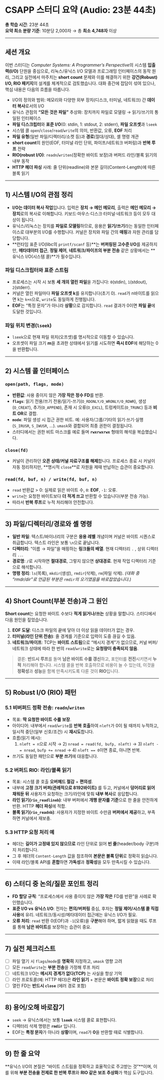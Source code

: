# CSAPP 스터디 요약 (Audio: 23분 44초)

**총 학습 시간**: 23분 44초  
**요약 최소 분량 기준**: 10분당 2,000자 → 총 **최소 4,748자** 이상

---

## 세션 개요
이번 스터디는 *Computer Systems: A Programmer’s Perspective*의 시스템 **입출력(I/O)** 단원을 중심으로, 리눅스/유닉스 I/O 모델과 프로그래밍 인터페이스의 동작 원리, 그리고 실전에서 마주치는 **short count** 문제와 이를 해결하기 위한 **강건(Robust) I/O, RIO 패키지**의 설계를 체계적으로 검토했습니다. 대화 중간에 잡담이 섞여 있으나, 핵심 내용은 다음의 흐름을 따릅니다.

- I/O의 정의와 범위: 메모리와 다양한 외부 장치(디스크, 터미널, 네트워크) 간 **데이터 복사**로서의 I/O
- 유닉스 관점의 **“모든 것은 파일”** 추상화: 장치까지 파일로 모델링 → 읽기/쓰기의 통일된 인터페이스
- **파일 디스크립터**와 **표준 I/O**(0: stdin, 1: stdout, 2: stderr), **파일 오프셋**과 `lseek`
- 시스템 콜 `open`/`close`/`read`/`write`의 의미, 반환값, 오류, **EOF** 처리
- **파일 유형**(일반 파일/디렉터리/소켓 등)과 **경로**(절대/상대), 셸 명령 개관
- **short count**의 원인(EOF, 터미널 라인 단위, 파이프/네트워크 버퍼링)과 **반복 루프** 전략
- **RIO(robust I/O)**: `readn`/`writen`(정확한 바이트 보장)과 버퍼드 라인/블록 읽기의 내부 동작
- **HTTP 헤더 파싱** 사례: 줄 단위(readline)와 본문 길이(Content-Length)에 따른 블록 읽기

---

## 1) 시스템 I/O의 관점 정리
- **I/O는 데이터 복사 작업**입니다. 입력은 **장치 → 메인 메모리**, 출력은 **메인 메모리 → 장치**로의 복사로 이해합니다. 키보드·마우스·디스크·터미널·네트워크 등이 모두 대상이 됩니다.
- 유닉스/리눅스는 장치를 **파일로 모델링**하므로, 응용은 **읽기/쓰기**라는 동일한 인터페이스로 대부분의 I/O를 수행합니다. 커널은 장치와 파일 간의 **매핑**과 자원 관리를 담당합니다.
- **런타임 표준 I/O(libc의 `printf/scanf` 등)**는 **버퍼링된 고수준 I/O**를 제공하지만, **메타데이터 접근**, **정밀 제어**, **네트워크/파이프의 부분 전송** 같은 상황에서는 **유닉스 I/O(시스템 콜)**가 필수입니다.

### 파일 디스크립터와 표준 스트림
- 프로세스는 시작 시 보통 **세 개의 열린 파일**을 가집니다: `0`(stdin), `1`(stdout), `2`(stderr).  
- 커널은 열린 파일마다 **파일 오프셋 k**를 유지합니다(초기 0). `read`가 n바이트를 읽으면 k는 `k+n`으로, `write`도 동일하게 진행됩니다.
- **EOF**는 “특정 문자”가 아니라 **상황**으로 감지합니다. `read` 결과가 0이면 **파일 끝**에 도달한 것입니다.

### 파일 위치 변경(`lseek`)
- `lseek`으로 현재 파일 위치(오프셋)를 명시적으로 이동할 수 있습니다.  
- 오프셋이 파일 크기 **m**을 초과한 상태에서 읽기를 시도하면 **즉시 EOF**에 해당하는 0을 반환합니다.

---

## 2) 시스템 콜 인터페이스
### `open(path, flags, mode)`
- **반환값**: 사용 중이지 않은 **가장 작은 정수 FD**를 반환.
- **`flags`**: 읽기 전용/쓰기 전용/읽기-쓰기(`O_RDONLY/O_WRONLY/O_RDWR`), 생성(`O_CREAT`), 추가(`O_APPEND`), 존재 시 오류(`O_EXCL`), 트렁케이트(`O_TRUNC`) 등과 **비트 OR**로 결합.
- **`mode`**: 파일 생성 시 접근 권한 비트. 예: 사용자/그룹/기타의 읽기·쓰기·실행(`S_IRUSR`, `S_IWUSR`, …). `umask`와 결합되어 최종 권한이 결정됩니다.
- 스터디에서는 권한 비트 마스크를 예로 들며 **`rwxrwxrwx`** 형태의 해석을 복습했습니다.

### `close(fd)`
- 커널이 관리하던 **오픈 상태/커널 자료구조를 해제**합니다. 프로세스 종료 시 커널이 자동 정리하지만, **명시적 `close`**로 자원을 제때 반납하는 습관이 중요합니다.

### `read(fd, buf, n) / write(fd, buf, n)`
- `read` 반환값 > 0: 실제로 읽은 바이트 수, `0`: **EOF**, `-1`: 오류.  
- `write`는 요청한 바이트보다 **더 적게 쓰고** 반환할 수 있습니다(부분 전송 가능).  
- 따라서 **반복 루프**로 누적 처리해야 안전합니다.

---

## 3) 파일/디렉터리/경로와 셸 명령
- **일반 파일**: 텍스트/바이너리의 구분은 **응용 레벨** 개념이며 커널은 바이트 시퀀스로 취급합니다. 텍스트 라인은 보통 `\n`으로 끝납니다.
- **디렉터리**: “이름 → 파일”을 매핑하는 **링크들의 배열**. 현재 디렉터리 `.` , 상위 디렉터리 `..`.
- **경로명**: `/`로 시작하면 **절대경로**, 그렇지 않으면 **상대경로**. 현재 작업 디렉터리 기준으로 해석합니다.
- **명령 정리**: `ls`(목록), `mkdir`(생성), `rmdir`(삭제), `rm`(파일 삭제). *(대화 중 “rmdr/dir”로 언급된 부분은 `rmdir`의 오기였음을 바로잡았습니다.)*

---

## 4) Short Count(부분 전송)과 그 원인
**Short count**는 요청한 바이트 수보다 **적게 읽거나/쓰는** 상황을 말합니다. 스터디에서 다음 원인을 짚었습니다.
1. **EOF 도달**: 디스크 파일의 끝에 닿아 더 이상 읽을 데이터가 없는 경우.
2. **터미널(라인 단위 전송)**: 줄 경계를 기준으로 입력이 도중 끊길 수 있음.
3. **네트워크/파이프**: TCP는 **바이트 스트림**으로 “메시지 경계”가 없으므로, 커널 버퍼/네트워크 상태에 따라 한 번의 `read`/`write`로는 **요청량이 충족되지 않음**.

> 결론: **반드시 루프**를 돌며 **남은 바이트 수를 갱신**하고, 포인터를 **전진**시키면서 **누적** 처리해야 합니다. 시스템 콜을 반복 호출하므로 비용이 늘 수 있는데, 이것을 **정확성**과 **성능**을 함께 만족시키도록 다룬 것이 **RIO**입니다.

---

## 5) Robust I/O (RIO) 패턴
### 5.1 비버퍼드 정확 전송: `readn`/`writen`
- 목표: **딱 요청한 바이트 수를 보장**.  
- 아이디어: 내부에서 `read`/`write`를 **반복 호출**하여 `nleft`가 0이 될 때까지 누적하고, 일시적 중단(일부 신호/조건) 시 **재시도**합니다.
- 흐름(읽기 예시):  
  1) `nleft = n`으로 시작 → 2) `nread = read(fd, bufp, nleft)` → 3) `nleft -= nread`, `bufp += nread` → 4) `nleft == 0`이면 종료, 아니면 반복.  
- 쓰기도 동일한 패턴으로 **부분 쓰기**에 대응합니다.

### 5.2 버퍼드 RIO: 라인/블록 읽기
- 목표: 시스템 콜 호출 **오버헤드 절감** + **편의성**.  
- 내부에 **고정 크기 버퍼(관례적으로 8192바이트)** 를 두고, 커널에서 **덩어리로 읽어 채워둔 뒤** 사용자가 요청하는 크기/라인에 맞춰 **내부 복사**로 응답합니다.
- **라인 읽기(`rio_readlineb`)**: 내부 버퍼에서 **개행 문자를 기준**으로 한 줄을 안전하게 반환. HTTP **헤더 파싱**에 적합.
- **블록 읽기(`rio_readnb`)**: 사용자가 지정한 바이트 수만큼 **버퍼에서 제공**하고, 부족하면 커널에서 재보충.

### 5.3 HTTP 요청 처리 예
- 헤더는 **길이가 고정돼 있지 않으므로** 라인 단위로 읽어 **빈 줄**(header/body 구분)까지 처리합니다.  
- 그 후 헤더의 `Content-Length` 값을 참조하여 **본문은 블록 단위**로 정확히 읽습니다.  
- 이때 라인/블록 API를 **혼합**하면 **가독성**과 **정확성**을 모두 만족시킬 수 있습니다.

---

## 6) 스터디 중 논의/질문 포인트 정리
- **FD 할당 규칙**: “프로세스에서 사용 중이지 않은 **가장 작은** FD를 반환”을 사례로 확인했습니다.
- **표준 I/O vs 유닉스 I/O**: 전자는 **편의/버퍼링** 중심, 후자는 **정밀 제어/시스템 콜 직접 사용**에 유리. 네트워크/동시성/메타데이터 접근에는 유닉스 I/O가 필요.
- **오류 처리**: `read` 반환 0(EOF)과 `-1`(오류)을 **구분**해야 하며, 짧게 읽혔을 때도 루프를 통해 **남은 바이트**를 보장하는 습관이 중요.

---

## 7) 실전 체크리스트
- [ ] 파일 열기 시 `flags`/`mode`를 **명확히** 지정하고, `umask` 영향 고려  
- [ ] 모든 `read`/`write`는 **부분 전송**을 가정해 루프 처리  
- [ ] 네트워크 I/O는 **메시지 경계가 없다(TCP)** 는 사실을 항상 기억  
- [ ] 라인 프로토콜(예: HTTP 헤더)은 **라인 읽기** + 본문은 **바이트 정확 보장**으로 처리  
- [ ] 열린 FD는 **반드시 `close`** (에러 경로 포함)  

---

## 8) 용어/오해 바로잡기
- `seek` → 유닉스에서는 보통 **`lseek`** 시스템 콜로 표현합니다.  
- 디렉터리 삭제 명령은 **`rmdir`** 입니다.  
- EOF는 **특정 문자**가 아니라 **상황**이며, `read`가 **0**을 반환할 때로 식별합니다.

---

## 9) 한 줄 요약
**유닉스 I/O의 본질은 “바이트 스트림을 정확하고 효율적으로 주고받는 것”**이며, 이를 위해 **부분 전송을 전제로 한 반복 루프**와 **RIO 같은 보조 추상화**가 핵심 도구입니다.

